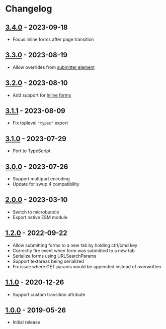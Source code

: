 # Changelog

<!-- ## [Unreleased] -->

## [3.4.0] - 2023-09-18

- Focus inline forms after page transition

## [3.3.0] - 2023-08-19

- Allow overrides from [submitter element](https://developer.mozilla.org/en-US/docs/Glossary/Submit_button#overriding_the_forms_behavior)

## [3.2.0] - 2023-08-10

- Add support for [inline forms](https://swup.js.org/plugins/forms-plugin/#inline-forms)

## [3.1.1] - 2023-08-09

- Fix toplevel `"types"` export

## [3.1.0] - 2023-07-29

- Port to TypeScript

## [3.0.0] - 2023-07-26

- Support multipart encoding
- Update for swup 4 compatibility

## [2.0.0] - 2023-03-10

- Switch to microbundle
- Export native ESM module

## [1.2.0] - 2022-09-22

- Allow submitting forms to a new tab by holding ctrl/cmd key
- Correctly fire event when form was submitted to a new tab
- Serialize forms using URLSearchParams
- Support textareas being serialized
- Fix issue where GET params would be appended instead of overwritten

## [1.1.0] - 2020-12-26

- Support custom transition attribute

## [1.0.0] - 2019-05-26

- Initial release

[Unreleased]: https://github.com/swup/forms-plugin/compare/3.4.0...HEAD

[3.4.0]: https://github.com/swup/forms-plugin/releases/tag/3.4.0
[3.3.0]: https://github.com/swup/forms-plugin/releases/tag/3.3.0
[3.2.0]: https://github.com/swup/forms-plugin/releases/tag/3.2.0
[3.1.1]: https://github.com/swup/forms-plugin/releases/tag/3.1.1
[3.1.0]: https://github.com/swup/forms-plugin/releases/tag/3.1.0
[3.0.0]: https://github.com/swup/forms-plugin/releases/tag/3.0.0
[2.0.0]: https://github.com/swup/forms-plugin/releases/tag/2.0.0
[1.2.0]: https://github.com/swup/forms-plugin/releases/tag/1.2.0
[1.1.0]: https://github.com/swup/forms-plugin/releases/tag/1.1.0
[1.0.0]: https://github.com/swup/forms-plugin/releases/tag/1.0.0
